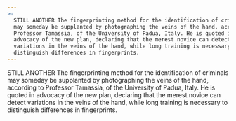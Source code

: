 ```yaml
---
>-
  STILL ANOTHER The fingerprinting method for the identification of criminals
  may someday be supplanted by photographing the veins of the hand, according to
  Professor Tamassia, of the University of Padua, Italy. He is quoted in
  advocacy of the new plan, declaring that the merest novice can detect
  variations in the veins of the hand, while long training is necessary to
  distinguish differences in fingerprints.
---
```


STILL ANOTHER The fingerprinting method for the identification of criminals may someday be supplanted by photographing the veins of the hand, according to Professor Tamassia, of the University of Padua, Italy. He is quoted in advocacy of the new plan, declaring that the merest novice can detect variations in the veins of the hand, while long training is necessary to distinguish differences in fingerprints.